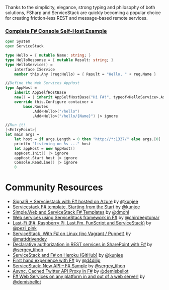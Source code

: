 Thanks to the simplicity, elegance, strong typing and philosophy of both solutions, FSharp and ServiceStack are quickly becoming a popular choice for creating friction-less REST and message-based remote services.

### [Complete F# Console Self-Host Example](https://github.com/ServiceStack/Test/blob/713f1e2c9fce2351446b168d39fe8b0248f252fc/src/VS.FSharp.SelfHost/Program.fs)

```fsharp
open System
open ServiceStack

type Hello = { mutable Name: string; }
type HelloResponse = { mutable Result: string; }
type HelloService() =
    interface IService
    member this.Any (req:Hello) = { Result = "Hello, " + req.Name }

//Define the Web Services AppHost
type AppHost =
    inherit AppSelfHostBase
    new() = { inherit AppSelfHostBase("Hi F#!", typeof<HelloService>.Assembly) }
    override this.Configure container =
        base.Routes
            .Add<Hello>("/hello")
            .Add<Hello>("/hello/{Name}") |> ignore

//Run it!
[<EntryPoint>]
let main args =
    let host = if args.Length = 0 then "http://*:1337/" else args.[0]
    printfn "listening on %s ..." host
    let appHost = new AppHost()
    appHost.Init() |> ignore
    appHost.Start host |> ignore
    Console.ReadLine() |> ignore
    0
```

# Community Resources

  - [SignalR + Servciestack with F# hosted on Azure](http://kunjan.in/2014/06/signalr-servicestack-azure-with-fsharp/) by [@kunjee](https://twitter.com/kunjee)
  - [Servicestack F# template. Starting from the Start](http://kunjan.in/2014/02/servicestack-fsharp-template-starting-from-start/) by [@kunjee](https://twitter.com/kunjee)
  - [Simple.Web and ServiceStack F# Templates](http://bloggemdano.blogspot.co.uk/2013/12/simpleweb-and-servicestack-templates.html) by [@dmohl](https://twitter.com/dmohl)
  - [Web services using ServiceStack framework in F#](https://github.com/chirdeeptomar/ServiceStackFSharpSample) by [@chirdeeptomar](https://twitter.com/chirdeeptomar)
  - [Last-Fi (F#, Raspberry Pi, Last.Fm, FunScript and ServiceStack)](http://pinksquirrellabs.com/post/2013/07/04/Last-Fi.aspx) by [@pezi_pink](https://twitter.com/pezi_pink)
  - [ServiceStack, With F# on Linux (inc Vagrant / Puppet)](http://saxonmatt.co.uk/2013/07/service-stack-fsharp-mono-fastcgi-nginx.html) by [@mattdrivendev](https://twitter.com/MattDrivenDev)
  - [Declarative authorization in REST services in SharePoint with F#](http://sergeytihon.wordpress.com/2013/06/28/declarative-authorization-in-rest-services-in-sharepoint-with-f-and-servicestack/) by [@sergey_tihon](https://twitter.com/sergey_tihon)
  - [ServiceStack and F# on Heroku (GitHub)](https://github.com/kunjee17/ServiceStackHeroku) by [@kunjee](https://twitter.com/kunjee)
  - [First hand experience with F#](http://d4dilip.wordpress.com/2013/04/09/first-hand-experience-with-f/) by [@d4dilip](https://twitter.com/d4dilip)
  - [ServiceStack: New API – F# Sample](http://sergeytihon.wordpress.com/2013/02/28/servicestack-new-api-f-sample-web-service-out-of-a-web-server/) by [@sergey_tihon](https://twitter.com/sergey_tihon)
  - [Async, Cached Twitter API Proxy in F#](http://www.servicestack.net/mythz_blog/?p=811) by [@demisbellot](https://twitter.com/demisbellot)
  - [F# Web Services on any platform in and out of a web server!](http://www.servicestack.net/mythz_blog/?p=785) by [@demisbellot](https://twitter.com/demisbellot)